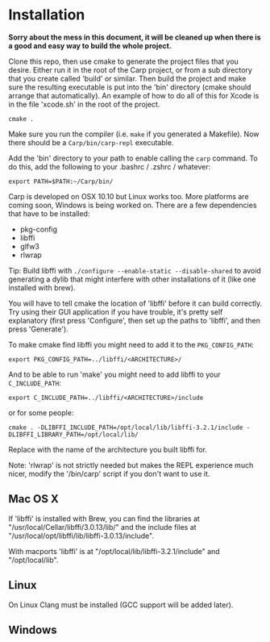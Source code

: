 # Installation

**Sorry about the mess in this document, it will be cleaned up when there is a good and easy way to build the whole project.**

Clone this repo, then use cmake to generate the project files that you desire. Either run it in the root of the Carp project, or from a sub directory that you create called 'build' or similar. Then build the project and make sure the resulting executable is put into the 'bin' directory (cmake should arrange that automatically). An example of how to do all of this for Xcode is in the file 'xcode.sh' in the root of the project.

```cmake .```

Make sure you run the compiler (i.e. ```make``` if you generated a Makefile). Now there should be a ```Carp/bin/carp-repl``` executable.

Add the 'bin' directory to your path to enable calling the ```carp``` command. To do this, add the following to your .bashrc / .zshrc / whatever:

```export PATH=$PATH:~/Carp/bin/```

Carp is developed on OSX 10.10 but Linux works too. More platforms are coming soon, Windows is being worked on. There are a few dependencies that have to be installed:
 * pkg-config
 * libffi
 * glfw3
 * rlwrap
 
Tip: Build libffi with ```./configure --enable-static --disable-shared``` to avoid generating a dylib that might interfere with other installations of it (like one installed with brew).

You will have to tell cmake the location of 'libffi' before it can build correctly. Try using their GUI application if you have trouble, it's pretty self explanatory (first press 'Configure', then set up the paths to 'libffi', and then press 'Generate').

To make cmake find libffi you might need to add it to the `PKG_CONFIG_PATH`:
```
export PKG_CONFIG_PATH=../libffi/<ARCHITECTURE>/
```

And to be able to run 'make' you might need to add libffi to your `C_INCLUDE_PATH`:

```
export C_INCLUDE_PATH=../libffi/<ARCHITECTURE>/include
```

or for some people:

```
cmake . -DLIBFFI_INCLUDE_PATH=/opt/local/lib/libffi-3.2.1/include -DLIBFFI_LIBRARY_PATH=/opt/local/lib/
```

Replace <ARCHITECTURE> with the name of the architecture you built libffi for.

Note: 'rlwrap' is not strictly needed but makes the REPL experience much nicer, modify the '/bin/carp' script if you don't want to use it.

## Mac OS X
If 'libffi' is installed with Brew, you can find the libraries at "/usr/local/Cellar/libffi/3.0.13/lib/" and the include files at "/usr/local/opt/libffi/lib/libffi-3.0.13/include".

With macports 'libffi' is at "/opt/local/lib/libffi-3.2.1/include" and "/opt/local/lib".

## Linux
On Linux Clang must be installed (GCC support will be added later).

## Windows
